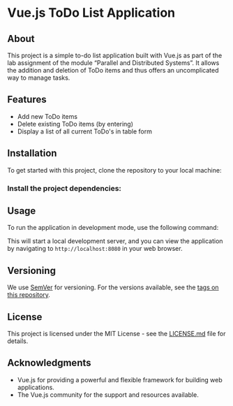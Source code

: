 # Vue.js ToDo List Application

## About

This project is a simple to-do list application built with Vue.js as part of the lab assignment of the module “Parallel and Distributed Systems”. It allows the addition and deletion of ToDo items and thus offers an uncomplicated way to manage tasks. 

## Features

- Add new ToDo items
- Delete existing ToDo items (by entering)
- Display a list of all current ToDo's in table form

## Installation

To get started with this project, clone the repository to your local machine:

### Install the project dependencies:

## Usage
To run the application in development mode, use the following command:


This will start a local development server, and you can view the application by navigating to `http://localhost:8080` in your web browser.

## Versioning

We use [SemVer](http://semver.org/) for versioning. For the versions available, see the [tags on this repository](https://github.com/yourusername/vue-todolist/tags).

## License

This project is licensed under the MIT License - see the [LICENSE.md](LICENSE.md) file for details.

## Acknowledgments

- Vue.js for providing a powerful and flexible framework for building web applications.
- The Vue.js community for the support and resources available.



